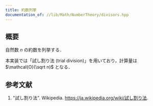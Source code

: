 ```yaml
---
title: 約数列挙
documentation_of: //lib/Math/NumberTheory/divisors.hpp
---
```



## 概要

自然数 $n$ の約数を列挙する．

本実装では「試し割り法 (trial division)」を用いており，計算量は $\mathcal{O}(\sqrt n)$ となる．


## 参考文献

1. "試し割り法". Wikipedia. <https://ja.wikipedia.org/wiki/試し割り法>.
